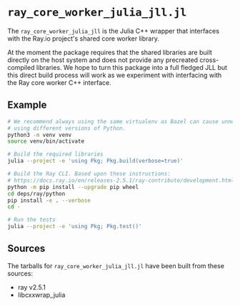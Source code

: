 # `ray_core_worker_julia_jll.jl`

The `ray_core_worker_julia_jll` is the Julia C++ wrapper that interfaces with the Ray.io project's shared core worker library. 

At the moment the package requires that the shared libraries are built directly on the host system and does not provide any precreated cross-compiled libraries. We hope to turn this package into a full fledged JLL but this direct build process will work as we experiment with interfacing with the Ray core worker C++ interface.

## Example

```sh
# We recommend always using the same virtualenv as Bazel can cause unnecessary rebuilds when
# using different versions of Python.
python3 -m venv venv
source venv/bin/activate

# Build the required libraries
julia --project -e 'using Pkg; Pkg.build(verbose=true)'

# Build the Ray CLI. Based upon these instructions:
# https://docs.ray.io/en/releases-2.5.1/ray-contribute/development.html#building-ray-on-linux-macos-full
python -m pip install --upgrade pip wheel
cd deps/ray/python
pip install -e . --verbose
cd -

# Run the tests
julia --project -e 'using Pkg; Pkg.test()'
```

## Sources

The tarballs for `ray_core_worker_julia_jll.jl` have been built from these sources:

* ray v2.5.1
* libcxxwrap_julia
